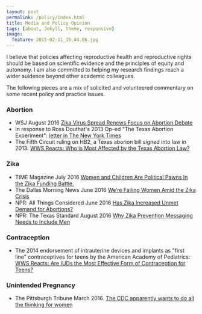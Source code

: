 ```yaml
---
layout: post
permalink: /policy/index.html
title: Media and Policy Opinion 
tags: [about, Jekyll, theme, responsive]
image:
  feature: 2015-02-11_15.44.06.jpg
---
```


I believe that policies affecting reproductive health and reproductive
rights should be based on scientific evidence and the
principles of equity and autonomy. I am also committed to helping my
research findings reach a wider auidence beyond other academic
colleagues.

The following pieces are a mix of solicited and volunteered commentary
on some recent policy and practice issues.

### Abortion

* WSJ August 2016 [Zika Virus Spread Renews Focus on Abortion Debate](http://www.wsj.com/articles/zika-virus-spread-renews-focus-on-abortion-debate-1471821486?tesla=y)  
* In response to Ross Douthat's 2013 Op-ed "The Texas Abortion
  Experiment": [letter in The New York Times](http://www.nytimes.com/2013/07/26/opinion/abortion-laws-in-texas-and-ireland.html?ref=todayspaper&_r=0)  
* The Fifth Circuit ruling on HB2, a Texas aborion bill signed into
  law in 2013: [WWS Reacts: Who is Most Affected by the Texas Abortion Law?](http://wws.princeton.edu/news-and-events/news/item/wws-reacts-who-most-affected-texas-abortion-law)


### Zika

* TIME Magazine July 2016 [Women and Children Are Political Pawns In the Zika Funding Battle.](http://time.com/4393306/women-zika-congress-funding/)  
* The Dallas Morning News June 2016
 [We’re Failing Women Amid the Zika Crisis](http://www.dallasnews.com/opinion/latest-columns/20160628-abigail-aiken-and-catherine-aiken-were-failing-women-amid-the-zika-crisis.ece)  
* NPR: All Things Considered June 2016
  [Has Zika Increased Unmet Demand for Abortions?](http://www.npr.org/sections/goatsandsoda/2016/06/22/483098802/has-zika-pushed-more-women-toward-illegal-abortions)  
* NPR: The Texas Standard August 2016
 [Why Zika Prevention Messaging Needs to Include Men](http://www.texasstandard.org/stories/why-zika-prevention-messaging-needs-to-include-men/)
 
### Contraception

* The 2014 endorsement of intrauterine devices and implants as "first line"
  contraceptives for teens by the American Academy of Pediatrics:
 [WWS Reacts: Are IUDs the Most Effective Form of Contraception for Teens?](http://wws.princeton.edu/news-and-events/news/item/wws-reacts-are-iuds-most-effective-form-contraception-teens)  

### Unintended Pregnancy

* The Pittsburgh Tribune March 2016. [The CDC apparently wants to do all the thinking for women](http://triblive.com/news/healthnews/10012785-74/women-alcohol-health)  
